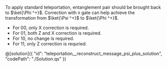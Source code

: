 To apply standard teleportation, entanglement pair should be brought back to $\ket{\Phi ^+}$. Correction with `X` gate can help achieve the transformation from $\ket{\Psi ^+}$ to $\ket{\Phi ^+}$.
- For 00, only X correction is required.
- For 01, both Z and X correction is required.
- For 10, no change is required.
- For 11, only Z correction is requried.

@[solution]({
    "id": "teleportation__reconstruct_message_psi_plus_solution",
    "codePath": "./Solution.qs"
})
